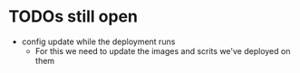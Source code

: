 # TODOs still open

- config update while the deployment runs
  - For this we need to update the images and scrits we've deployed on them
